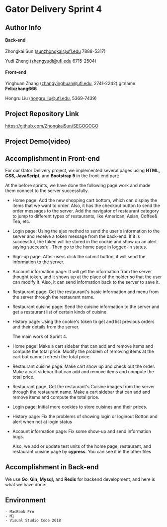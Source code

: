 # Gator Delivery Sprint 4



## Author Info

#### Back-end

Zhongkai Sun (sunzhongkai@ufl.edu 7888-5317)

Yudi Zheng (zhengyudi@ufl.edu 6715-2504)

#### Front-end

Yinghuan Zhang (zhangyinghuan@ufl.edu, 2741-2242) gitname: **Felixzhang666**

Hongru Liu (hongru.liu@ufl.edu, 5369-7439)



## Project Repository Link

https://github.com/ZhongkaiSun/SEGOGOGO

## Project Demo(video)


## Accomplishment in Front-end

For our Gator Delivery project, we implemented several pages using **HTML, CSS, JavaScript**, and **Bootstrap 5** in the front-end part: 

At the before sprints, we have done the following page work and made them connect to the server successfully.



-  Home page: Add the new shopping cart bottom, which can display the items that we want to order. Also, it has the checkout button to send the order messages to the server. Add the navigator of restaurant category to jump to different types of restaurants, like American, Asian, Coffee& Tea, etc.

- Login page: Using the ajax method to send the user's information to the server and receive a token message from the back-end. If it is successful, the token will be stored in the cookie and show up an alert saying successful. Then go to the home page in logged-in status.

- Sign-up page: After users click the submit button, it will send the information to the server.

- Account information page: It will get the information from the server thought token, and it shows up at the place of the holder so that the user can modify it. Also, it can send information back to the server to save it.

- Restaurant page: Get the restaurant's basic information and menu from the server through the restaurant name.

- Restaurant cuisine page: Send the cuisine information to the server and get a restaurant list of certain kinds of cuisine.

- History page: Using the cookie's token to get and list previous orders and their details from the server.

  
  
  The main work of Sprint 4.
  
- Home page: Make a cart sidebar that can add and remove items and compute the total price. Modify the problem of removing items at the cart but cannot refresh the total price.

- Restaurant cuisine page: Make cart show up and check out the order. Make a cart sidebar that can add and remove items and compute the total price. 

- Restaurant page: Get the restaurant's Cuisine images from the server through the restaurant name. Make a cart sidebar that can add and remove items and compute the total price. 

- Login page: Initial more cookies to store cuisines and their prices.

- History page: Fix the problems of showing login or loginout Botton and alert when not at login status

- Account information page: Fix some show-up and send information bugs.  

  
  
  Also, we add or update test units of the home page,  restaurant, and restaurant cuisine page by **cypress**. You can see it in the other files

##  Accomplishment in Back-end

We use **Go**, **Gin**, **Mysql,** and **Redis** for backend development, and here is what we have done:





## Environment

```
- MacBook Pro
- M1
- Visual Studio Code 2018
```
